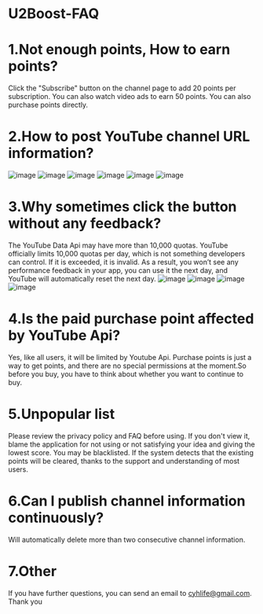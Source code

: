 # U2Boost-FAQ

# 1.Not enough points, How to earn points?
Click the "Subscribe" button on the channel page to add 20 points per subscription.
You can also watch video ads to earn 50 points.
You can also purchase points directly.

# 2.How to post YouTube channel URL information?
![image](https://github.com/cuiyh/YtcSub-Boost-FAQ/blob/master/01.jpg)
![image](https://github.com/cuiyh/YtcSub-Boost-FAQ/blob/master/02.jpg)
![image](https://github.com/cuiyh/YtcSub-Boost-FAQ/blob/master/03.jpg)
![image](https://github.com/cuiyh/YtcSub-Boost-FAQ/blob/master/04.jpg)
![image](https://github.com/cuiyh/YtcSub-Boost-FAQ/blob/master/05.jpg)
![image](https://github.com/cuiyh/YtcSub-Boost-FAQ/blob/master/06.jpg)

# 3.Why sometimes click the button without any feedback?
The YouTube Data Api may have more than 10,000 quotas. YouTube officially limits 10,000 quotas per day, which is not something developers can control. If it is exceeded, it is invalid. As a result, you won’t see any performance feedback in your app, you can use it the next day, and YouTube will automatically reset the next day.
![image](https://github.com/cuiyh/YtcSub-Boost-FAQ/blob/master/07.jpg)
![image](https://github.com/cuiyh/YtcSub-Boost-FAQ/blob/master/08.jpg)
![image](https://github.com/cuiyh/YtcSub-Boost-FAQ/blob/master/09.jpg)
![image](https://github.com/cuiyh/YtcSub-Boost-FAQ/blob/master/010.jpg)

# 4.Is the paid purchase point affected by YouTube Api?
Yes, like all users, it will be limited by Youtube Api. Purchase points is just a way to get points, and there are no special permissions at the moment.So before you buy, you have to think about whether you want to continue to buy.

# 5.Unpopular list
Please review the privacy policy and FAQ before using.  If you don't view it, blame the application for not using or not satisfying your idea and giving the lowest score.  You may be blacklisted.  If the system detects that the existing points will be cleared, thanks to the support and understanding of most users.

# 6.Can I publish channel information continuously?
Will automatically delete more than two consecutive channel information.

# 7.Other
If you have further questions, you can send an email to cyhlife@gmail.com. Thank you
